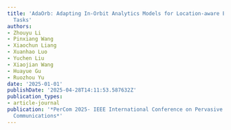 ```yaml
---
title: 'AdaOrb: Adapting In-Orbit Analytics Models for Location-aware Earth Observation
  Tasks'
authors:
- Zhouyu Li
- Pinxiang Wang
- Xiaochun Liang
- Xuanhao Luo
- Yuchen Liu
- Xiaojian Wang
- Huayue Gu
- Ruozhou Yu
date: '2025-01-01'
publishDate: '2025-04-28T14:11:53.587632Z'
publication_types:
- article-journal
publication: '*PerCom 2025- IEEE International Conference on Pervasive Computing and
  Communications*'
---
```

